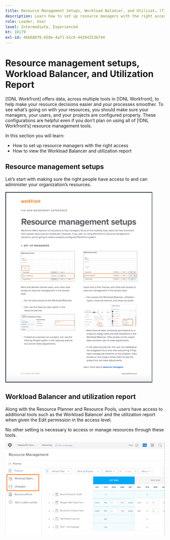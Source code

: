 ```yaml
---
title: Resource Management Setups, Workload Balancer, and Utilizat… (Titles should be no more than 60 characters)
description: Learn how to set up resource managers with the right access and how to view the workload balancer and utilization report.
role: Leader, User
level: Intermediate, Experienced
kt: 10179
exl-id: 46b68876-658e-4a71-b1c6-44294253bf44
---
```

# Resource management setups, Workload Balancer, and Utilization Report

[!DNL Workfront] offers data, across multiple tools in [!DNL Workfront], to help make your resource decisions easier and your processes smoother. To see what’s going on with your resources, you should make sure your managers, your users, and your projects are configured properly. These configurations are helpful even if you don’t plan on using all of [!DNL Workfront’s] resource management tools.

In this section you will learn:

* How to set up resource managers with the right access
* How to view the Workload Balancer and utilization report

## Resource management setups

Let’s start with making sure the right people have access to and can administer your organization’s resources. 

<!Download the guide for step-by-step instructions.>

![Resource management setups one pager](assets/rm_setup01.png)


## Workload Balancer and utilization report

Along with the Resource Planner and Resource Pools, users have access to additional tools such as the Workload Balancer and the utilization report when given the Edit permission in the access level.

No other setting is necessary to access or manage resources through these tools.

![Workload balancer with utilization report](assets/rm_setup02.png)
